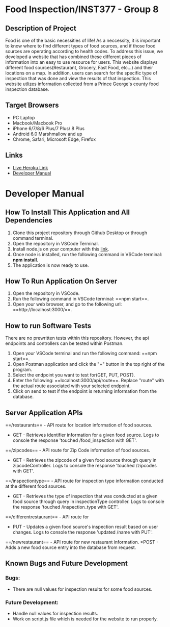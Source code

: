 # Food Inspection/INST377 - Group 8

## Description of Project
Food is one of the basic necessities of life! As a neccessity, it is important to know where to find different types of food sources, and if those food sources are operating according to health codes. To address this issue, we developed a website that has combined these different pieces of information into an easy to use resource for users. This website displays different food sources(Restaurant, Grocery, Fast Food, etc...) and their locations on a map. In addition, users can search for the specific type of inspection that was done and view the results of that inspection. This website utlizes information collected from a Prince George's county food inspection database.

## Target Browsers
* PC Laptop
* Macbook/Macbook Pro
* iPhone 6/7/8/6 Plus/7 Plus/ 8 Plus
* Android 6.0 Marshmallow and up
* Chrome, Safari, Microsoft Edge, Firefox

## Links
* [Live Heroku Link](https://thawing-falls-64541.herokuapp.com/)
* [Developer Manual](#Developer-Manual)


# Developer Manual

## How To Install This Application and All Dependencies
1. Clone this project repository through Github Desktop or through command terminal.
2. Open the repository in VSCode Terminal.
3. Install node.js on your computer with this [link](https://nodejs.org/en/download/).
4. Once node is installed, run the following command in VSCode terminal: **npm install**.
5. The application is now ready to use.

## How To Run Application On Server
1. Open the repository in VSCode.
2. Run the following command in VSCode terminal: ==npm start==.
3. Open your web browser, and go to the following url: ==http://localhost:3000/==.

## How to run Software Tests
There are no prewritten tests within this repository. However, the api endpoints and controllers can be tested within Postman.

1. Open your VSCode terminal and run the following command: ==npm start==.
2. Open Postman application and click the "+" button in the top right of the program.
3. Select the endpoint you want to test for(GET, PUT, POST).
4. Enter the following: ==localhost:3000/api/route==. Replace "route" with the actual route associated with your selected endpoint.
5. Click on send to test if the endpoint is returning information from the database.

## Server Application APIs
==/restaurants== - API route for location information of food sources.
* GET - Retrieves identifier information for a given food source. Logs to console the response 'touched /food_inspection with GET'.

==/zipcodes== - API route for Zip Code information of food sources.
* GET - Retrieves the zipcode of a given food source through query in zipcodeController. Logs to console the response 'touched /zipcodes with GET'.

==/inspectiontype== - API route for inspection type information conducted at the different food sources.
* GET - Retrieves the type of inspection that was conducted at a given food source through query in inspectionType controller. Logs to console the response 'touched /inspection_type with GET'.

==/differentrestaurant== - API route for
* PUT - Updates a given food source's inspection result based on user changes. Logs to console the response 'updated /name with PUT'.

==/newrestaurant== - API route for new restaurant information.
*POST - Adds a new food source entry into the database from request.

## Known Bugs and Future Development

### Bugs:
* There are null values for inspection results for some food sources.

### Future Development:
* Handle null values for inspection results.
* Work on script.js file which is needed for the website to run properly.
